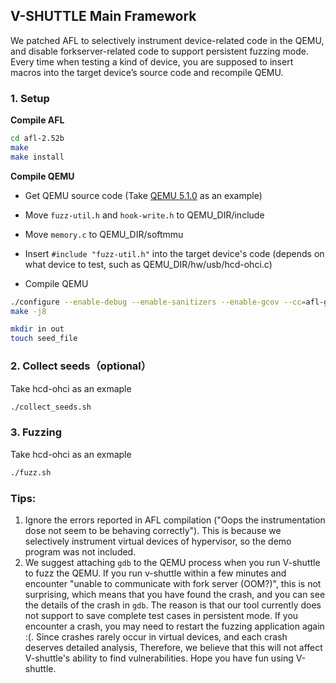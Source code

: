 

## V-SHUTTLE Main Framework

We patched AFL to selectively instrument device-related code in the QEMU, and disable forkserver-related code to support persistent fuzzing mode. Every time when testing a kind of device, you are supposed to insert macros into the target device’s source code and recompile QEMU.



### 1. Setup

**Compile AFL**

```bash
cd afl-2.52b
make
make install
```

**Compile QEMU**

- Get QEMU source code (Take [QEMU 5.1.0](https://download.qemu.org/qemu-5.1.0.tar.xz) as an example)

- Move `fuzz-util.h` and `hook-write.h` to QEMU_DIR/include

- Move `memory.c` to QEMU_DIR/softmmu

- Insert `#include "fuzz-util.h"` into the target device's code (depends on what device to test, such as QEMU_DIR/hw/usb/hcd-ohci.c)

- Compile QEMU

```bash
./configure --enable-debug --enable-sanitizers --enable-gcov --cc=afl-gcc --target-list=x86_64-softmmu
make -j8

mkdir in out
touch seed_file
```

### 2. Collect seeds（optional）

Take hcd-ohci as an exmaple

```bash
./collect_seeds.sh
```

### 3. Fuzzing

Take hcd-ohci as an exmaple

```bash
./fuzz.sh
```

### Tips:
1. Ignore the errors reported in AFL compilation ("Oops the instrumentation dose not seem to be behaving correctly"). This is because we selectively instrument virtual devices of hypervisor, so the demo program was not included.
2. We suggest attaching `gdb` to the QEMU process when you run V-shuttle to fuzz the QEMU. If you run v-shuttle within a few minutes and encounter "unable to communicate with fork server (OOM?)", this is not surprising, which means that you have found the crash, and you can see the details of the crash in `gdb`. The reason is that our tool currently does not support to save complete test cases in persistent mode. If you encounter a crash, you may need to restart the fuzzing application again :(. Since crashes rarely occur in virtual devices, and each crash deserves detailed analysis, Therefore, we believe that this will not affect V-shuttle's ability to find vulnerabilities. Hope you have fun using V-shuttle.




